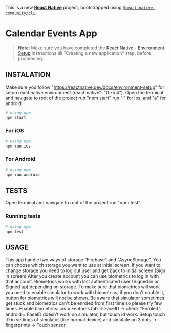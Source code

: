 This is a new [**React Native**](https://reactnative.dev) project, bootstrapped using [`@react-native-community/cli`](https://github.com/react-native-community/cli).

# Calendar Events App

>**Note**: Make sure you have completed the [React Native - Environment Setup](https://reactnative.dev/docs/environment-setup) instructions till "Creating a new application" step, before proceeding.

## INSTALATION

Make sure you follow "https://reactnative.dev/docs/environment-setup" for setuo react native environment (react-native": "0.75.4").
Open the terminal and navigate to root of the project 
run "npm start"
run "i" for ios, and "a" for android

```bash
# using npm
npm start
```
### For iOS

```bash
# using npm
npm run ios
```

### For Android

```bash
# using npm
npm run android
```

## TESTS

Open terminal and navigate to root of the project
run "npm test".

### Running tests

```bash
# using npm
npm test
```

## USAGE
This app handle two ways of storage "Firebase" and "AsyncStorage". You can choose which storage you want to use at initial screen.
If you want to change storage you need to log out user and get back to initial screen (Sign in screen)
After you create account you can use biometrics to log in with that account. Biometrics works with last authenticated user (Signed in or Signed up) depending on storage.
To make sure that biometrics will work you need to enable simulator to work with biometrics, if you don't enable it, button for biometrics will not be shown.
Be aware that simulator sometimes get stuck and biometrics can't be enroled from first time so please try few times. Enable biometrics:
    ios = Features tab -> FaceID -> check "Enroled".
    android = FaceID doesn't work on simulator, but touch id work. Setup touch ID in settings of simulator (like normal device) and simulate on 3 dots -> fingerprints -> Touch sensor

